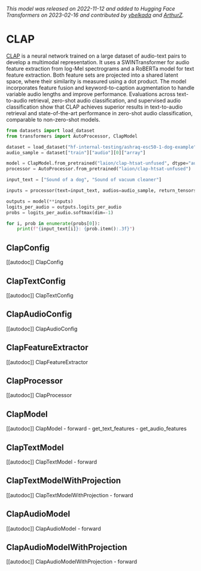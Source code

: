 <!--Copyright 2023 The HuggingFace Team. All rights reserved.

Licensed under the Apache License, Version 2.0 (the "License"); you may not use this file except in compliance with
the License. You may obtain a copy of the License at

http://www.apache.org/licenses/LICENSE-2.0

Unless required by applicable law or agreed to in writing, software distributed under the License is distributed on
an "AS IS" BASIS, WITHOUT WARRANTIES OR CONDITIONS OF ANY KIND, either express or implied. See the License for the
specific language governing permissions and limitations under the License.

⚠️ Note that this file is in Markdown but contain specific syntax for our doc-builder (similar to MDX) that may not be
rendered properly in your Markdown viewer.

-->
*This model was released on 2022-11-12 and added to Hugging Face Transformers on 2023-02-16 and contributed by [ybelkada](https://huggingface.co/ybelkada) and [ArthurZ](https://huggingface.co/ArthurZ).*

# CLAP

[CLAP](https://huggingface.co/papers/2211.06687) is a neural network trained on a large dataset of audio-text pairs to develop a multimodal representation. It uses a SWINTransformer for audio feature extraction from log-Mel spectrograms and a RoBERTa model for text feature extraction. Both feature sets are projected into a shared latent space, where their similarity is measured using a dot product. The model incorporates feature fusion and keyword-to-caption augmentation to handle variable audio lengths and improve performance. Evaluations across text-to-audio retrieval, zero-shot audio classification, and supervised audio classification show that CLAP achieves superior results in text-to-audio retrieval and state-of-the-art performance in zero-shot audio classification, comparable to non-zero-shot models.

<hfoptions id="usage">
<hfoption id="ClapModel">

```py
from datasets import load_dataset
from transformers import AutoProcessor, ClapModel

dataset = load_dataset("hf-internal-testing/ashraq-esc50-1-dog-example")
audio_sample = dataset["train"]["audio"][0]["array"]

model = ClapModel.from_pretrained("laion/clap-htsat-unfused", dtype="auto")
processor = AutoProcessor.from_pretrained("laion/clap-htsat-unfused")

input_text = ["Sound of a dog", "Sound of vacuum cleaner"]

inputs = processor(text=input_text, audios=audio_sample, return_tensors="pt", padding=True)

outputs = model(**inputs)
logits_per_audio = outputs.logits_per_audio
probs = logits_per_audio.softmax(dim=-1)

for i, prob in enumerate(probs[0]):
    print(f"{input_text[i]}: {prob.item():.3f}")
```

</hfoption>
</hfoptions>

## ClapConfig

[[autodoc]] ClapConfig

## ClapTextConfig

[[autodoc]] ClapTextConfig

## ClapAudioConfig

[[autodoc]] ClapAudioConfig

## ClapFeatureExtractor

[[autodoc]] ClapFeatureExtractor

## ClapProcessor

[[autodoc]] ClapProcessor

## ClapModel

[[autodoc]] ClapModel
    - forward
    - get_text_features
    - get_audio_features

## ClapTextModel

[[autodoc]] ClapTextModel
    - forward

## ClapTextModelWithProjection

[[autodoc]] ClapTextModelWithProjection
    - forward

## ClapAudioModel

[[autodoc]] ClapAudioModel
    - forward

## ClapAudioModelWithProjection

[[autodoc]] ClapAudioModelWithProjection
    - forward


